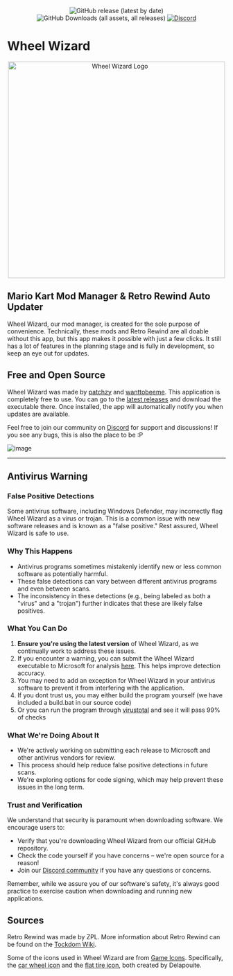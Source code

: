 <p align="center">
  <img src="https://img.shields.io/github/v/release/patchzyy/WheelWizard?color=green&style=for-the-badge" alt="GitHub release (latest by date)" />
  <img src="https://img.shields.io/github/downloads/patchzyy/WheelWizard/total?color=green&style=for-the-badge" alt="GitHub Downloads (all assets, all releases)" />
  <a href="https://discord.gg/vZ7T2wJnsq">
    <img src="https://img.shields.io/discord/1253384439937896560?color=7289da&style=for-the-badge" alt="Discord" />
  </a>
</p>

# Wheel Wizard

<p align="center">
  <img src="https://github.com/patchzyy/WheelWizard/blob/main/images/WheelWizzard_with_icon.png" alt="Wheel Wizard Logo" width="500"/>
</p>

## Mario Kart Mod Manager & Retro Rewind Auto Updater

Wheel Wizard, our mod manager, is created for the sole purpose of convenience. Technically, these mods and Retro Rewind are all doable without this app, but this app makes it possible with just a few clicks. It still has a lot of features in the planning stage and is fully in development, so keep an eye out for updates.

## Free and Open Source

Wheel Wizard was made by [patchzy](https://github.com/patchzyy) and [wanttobeeme](https://github.com/wanttobeeme). This application is completely free to use. You can go to the [latest releases](https://github.com/patchzyy/WheelWizard/releases) and download the executable there. Once installed, the app will automatically notify you when updates are available.

Feel free to join our community on [Discord](https://discord.gg/vZ7T2wJnsq) for support and discussions! If you see any bugs, this is also the place to be :P

![image](https://github.com/patchzyy/CT-MKWII-WPF/assets/64382339/f97125bf-b339-44ef-8719-05a592edc2f4)

---
## Antivirus Warning

### False Positive Detections

Some antivirus software, including Windows Defender, may incorrectly flag Wheel Wizard as a virus or trojan. 
This is a common issue with new software releases and is known as a "false positive." 
Rest assured, Wheel Wizard is safe to use.

### Why This Happens

- Antivirus programs sometimes mistakenly identify new or less common software as potentially harmful.
- These false detections can vary between different antivirus programs and even between scans.
- The inconsistency in these detections (e.g., being labeled as both a "virus" and a "trojan") further indicates that these are likely false positives.

### What You Can Do

1. **Ensure you're using the latest version** of Wheel Wizard, as we continually work to address these issues.
2. If you encounter a warning, you can submit the Wheel Wizard executable to Microsoft for analysis [here](https://www.microsoft.com/en-us/wdsi/filesubmission). This helps improve detection accuracy.
3. You may need to add an exception for Wheel Wizard in your antivirus software to prevent it from interfering with the application.
4. If you dont trust us, you may either build the program yourself (we have included a build.bat in our source code)
5. Or you can run the program through [virustotal](https://www.virustotal.com/gui/home/upload) and see it will pass 99% of checks
   
### What We're Doing About It

- We're actively working on submitting each release to Microsoft and other antivirus vendors for review.
- This process should help reduce false positive detections in future scans.
- We're exploring options for code signing, which may help prevent these issues in the long term.

### Trust and Verification

We understand that security is paramount when downloading software. We encourage users to:

- Verify that you're downloading Wheel Wizard from our official GitHub repository.
- Check the code yourself if you have concerns – we're open source for a reason!
- Join our [Discord community](https://discord.gg/vZ7T2wJnsq) if you have any questions or concerns.

Remember, while we assure you of our software's safety, it's always good practice to exercise caution when downloading and running new applications.

## Sources

Retro Rewind was made by ZPL. More information about Retro Rewind can be found on the [Tockdom Wiki](https://wiki.tockdom.com/wiki/Retro_Rewind).

Some of the icons used in Wheel Wizard are from [Game Icons](https://game-icons.net/about.html). Specifically, the [car wheel icon](https://game-icons.net/1x1/delapouite/car-wheel.html) and the [flat tire icon](https://game-icons.net/1x1/delapouite/flat-tire.html), both created by Delapouite.
